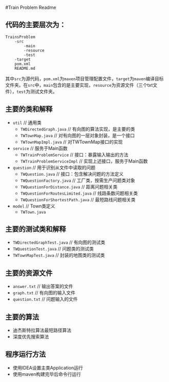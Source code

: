 #Train Problem Readme
## 代码的主要层次为：
```
TrainsProblem
	-src
		-main
		-resource
		-test
	-target
	pom.xml
	README.md
```

其中`src`为源代码，`pom.xml`为`maven`项目管理配置文件，`target`为`maven`编译目标文件夹。在`src`中，`main`包含的是主要实现，`resource`为资源文件（三个txt文件），`test`为测试文件夹。

## 主要的类和解释
- `util` // 通用类
	- `TWDirectedGraph.java` // 有向图的算法实现，是主要的类
	- `TWTownMap.java` // 对有向图的一层对象封装，是一个接口
	- `TWTownMapImpl.java` // 对TWTownMap接口的实现
- `service` // 服务于Main函数
	- `TWTrainProblemService` // 接口：暴露输入输出的方法
	- `TWTrainProblemServiceImpl` // 实现上述接口，服务于Main函数
- `question` // 用于识别从文件中读取的问题
	- `TWQuestion.java` // 接口：包含解决问题的方法定义
	- `TWQuestionFactory.java` // 工厂类，按需生产问题类对象
	- `TWQuestionForDistance.java` // 距离问题相关类
	- `TWQuestionForRoutesLimited.java` // 线路条数问题相关类
	- `TWQuestionForShortestPath.java` // 最短路线问题相关类
- `model` // Town类定义
	- `TWTown.java`


## 主要的测试类和解释
- `TWDirectedGraphTest.java` // 有向图的测试类
- `TWQuestionTest.java` // 问题类的测试类
- `TWTownMapTest.java` // 封装的地图类的测试类

## 主要的资源文件
- `answer.txt` // 输出答案的文件
- `graph.txt` // 有向图的输入文件
- `question.txt` // 问题输入的文件

## 主要的算法
- 迪杰斯特拉算法最短路径算法
- 深度优先搜索算法

## 程序运行方法
- 使用IDEA设置主类Application运行
- 使用maven构建完毕后命令行运行